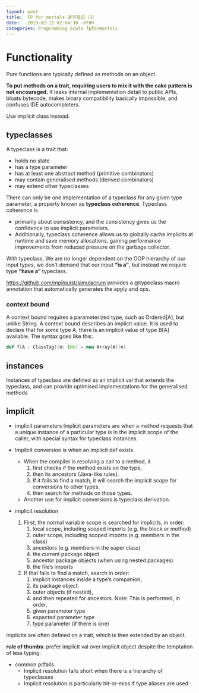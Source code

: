 ```yaml
---
layout: post
title:  FP for mortals 读书笔记（3）
date:   2019-02-11 02:04:30 -0700
categories: Programming Scala fpformortals
---
```

# Functionality
Pure functions are typically defined as methods on an object.

**To put methods on a trait, requiring users to mix it with the cake pattern is not encouraged.** It leaks internal implementation detail to public APIs, bloats bytecode, makes binary compatibility basically impossible, and confuses IDE autocompleters.

Use implicit class instead.

## typeclasses
A typeclass is a trait that:
+ holds no state
+ has a type parameter
+ has at least one abstract method (primitive combinators)
+ may contain generalised methods (derived combinators)
+ may extend other typeclasses

There can only be one implementation of a typeclass for any given type parameter, a property known as __typeclass coherence__. 
Typeclass coherence is 
+ primarily about consistency, and the consistency gives us the confidence to use implicit parameters. 
+ Additionally, typeclass coherence allows us to globally cache implicits at runtime and save memory allocations, gaining performance improvements from reduced pressure on the garbage collector.

With typeclass, We are no longer dependent on the OOP hierarchy of our input types, we don’t demand that our input __“is a”__, but instead we require type __“have a”__ typeclass.

https://github.com/mpilquist/simulacrum provides a @typeclass macro annotation that automatically generates the apply and ops.

### context bound
A context bound requires a parameterized type, such as Ordered\[A\], but unlike String. A context bound describes an implicit value. It is used to declare that for some type A, there is an implicit value of type B\[A\] available. The syntax goes like this:

```scala
def f[A : ClassTag](n: Int) = new Array[A](n)
```

## instances
Instances of typeclass are defined as an implicit val that extends the typeclass, and can provide optimised implementations for the generalised methods

## implicit
+ implicit parameters
Implicit parameters are when a method requests that a unique instance of a particular type is in the implicit scope of the caller, with special syntax for typeclass instances.

+ Implicit conversion is when an implicit def exists.
    + When the compiler is resolving a call to a method, it 
        1. first checks if the method exists on the type, 
        2. then its ancestors (Java-like rules). 
        3. If it fails to find a match, it will search the implicit scope for conversions to other types, 
        4. then search for methods on those types.
    + Another use for implicit conversions is typeclass derivation.

+ implicit resolution
    1. First, the normal variable scope is searched for implicits, in order:
        1. local scope, including scoped imports (e.g. the block or method)
        2. outer scope, including scoped imports (e.g. members in the class)
        3. ancestors (e.g. members in the super class)
        4. the current package object
        5. ancestor package objects (when using nested packages)
        6. the file’s imports
    2. If that fails to find a match, search in order:
        1. implicit instances inside a type’s companion,
        2. its package object
        3. outer objects (if nested),
        4. and then repeated for ancestors. 
        Note: This is performed, in order,
        1. given parameter type
        2. expected parameter type
        3. type parameter (if there is one)

Implicits are often defined on a trait, which is then extended by an object.

__rule of thumbs__: prefer implicit val over implicit object despite the temptation of less typing.

+ common pitfalls
    + Implicit resolution falls short when there is a hierarchy of typeclasses
    + Implicit resolution is particularly hit-or-miss if type aliases are used
